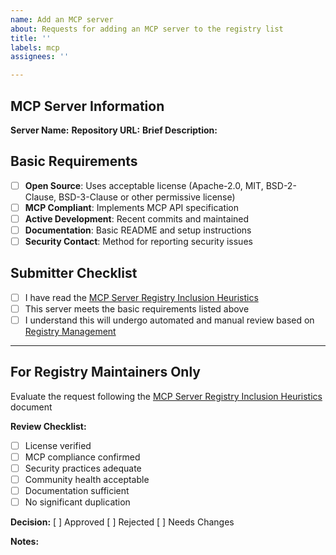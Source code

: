 ```yaml
---
name: Add an MCP server
about: Requests for adding an MCP server to the registry list
title: ''
labels: mcp
assignees: ''

---
```


## MCP Server Information

**Server Name:** 
**Repository URL:** 
**Brief Description:** 

## Basic Requirements

- [ ] **Open Source**: Uses acceptable license (Apache-2.0, MIT, BSD-2-Clause, BSD-3-Clause or other permissive license)
- [ ] **MCP Compliant**: Implements MCP API specification
- [ ] **Active Development**: Recent commits and maintained
- [ ] **Documentation**: Basic README and setup instructions
- [ ] **Security Contact**: Method for reporting security issues

## Submitter Checklist

- [ ] I have read the [MCP Server Registry Inclusion Heuristics](docs/registry/heuristics.md)
- [ ] This server meets the basic requirements listed above
- [ ] I understand this will undergo automated and manual review based on [Registry Management](docs/registry/management.md)

---

## For Registry Maintainers Only

Evaluate the request following the [MCP Server Registry Inclusion Heuristics](docs/registry/heuristics.md) document

**Review Checklist:**
- [ ] License verified
- [ ] MCP compliance confirmed  
- [ ] Security practices adequate
- [ ] Community health acceptable
- [ ] Documentation sufficient
- [ ] No significant duplication

**Decision:** [ ] Approved [ ] Rejected [ ] Needs Changes

**Notes:**
